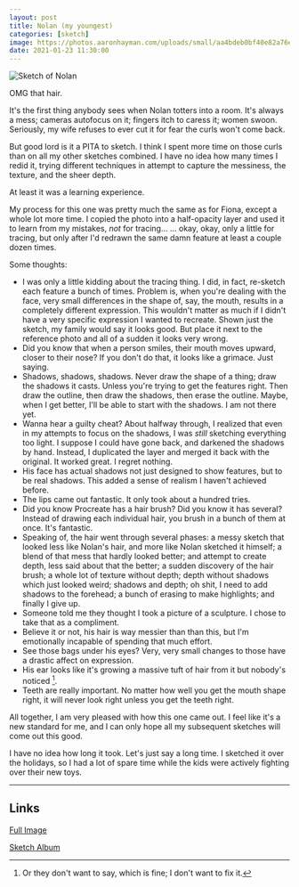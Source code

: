 ```yaml
---
layout: post
title: Nolan (my youngest)
categories: [sketch]
image: https://photos.aaronhayman.com/uploads/small/aa4bdeb0bf40e82a76eb55b7e042f642@2x.png 
date: 2021-01-23 11:30:00
---
```


![Sketch of Nolan](https://photos.aaronhayman.com/uploads/medium/aa4bdeb0bf40e82a76eb55b7e042f642@2x.png)

<!--start-->

OMG that hair. 

It's the first thing anybody sees when Nolan totters into a room. It's always a mess; cameras autofocus on it; fingers itch to caress it; women swoon. Seriously, my wife refuses to ever cut it for fear the curls won't come back. 

But good lord is it a PITA to sketch. I think I spent more time on those curls than on all my other sketches combined. I have no idea how many times I redid it, trying different techniques in attempt to capture the messiness, the texture, and the sheer depth.

At least it was a learning experience.

<!--more-->

My process for this one was pretty much the same as for Fiona, except a whole lot more time. I copied the photo into a half-opacity layer and used it to learn from my mistakes, _not_ for tracing... ... okay, okay, only a little for tracing, but only after I'd redrawn the same damn feature at least a couple dozen times. 

Some thoughts:

- I was only a little kidding about the tracing thing. I did, in fact, re-sketch each feature a bunch of times. Problem is, when you're dealing with the face, very small differences in the shape of, say, the mouth, results in a completely different expression. This wouldn't matter as much if I didn't have a very specific expression I wanted to recreate. Shown just the sketch, my family would say it looks good. But place it next to the reference photo and all of a sudden it looks very wrong.
- Did you know that when a person smiles, their mouth moves upward, closer to their nose? If you don't do that, it looks like a grimace. Just saying.
- Shadows, shadows, shadows. Never draw the shape of a thing; draw the shadows it casts. Unless you're trying to get the features right. Then draw the outline, then draw the shadows, then erase the outline. Maybe, when I get better, I'll be able to start with the shadows. I am not there yet.
- Wanna hear a guilty cheat? About halfway through, I realized that even in my attempts to focus on the shadows, I was _still_ sketching everything too light. I suppose I could have gone back, and darkened the shadows by hand. Instead, I duplicated the layer and merged it back with the original. It worked great. I regret nothing.
- His face has actual shadows not just designed to show features, but to be real shadows. This added a sense of realism I haven't achieved before.
- The lips came out fantastic. It only took about a hundred tries.
- Did you know Procreate has a hair brush? Did you know it has several? Instead of drawing each individual hair, you brush in a bunch of them at once. It's fantastic.
- Speaking of, the hair went through several phases: a messy sketch that looked less like Nolan's hair, and more like Nolan sketched it himself; a blend of that mess that hardly looked better; and attempt to create depth, less said about that the better; a sudden discovery of the hair brush; a whole lot of texture without depth; depth without shadows which just looked weird; shadows and depth; oh shit, I need to add shadows to the forehead; a bunch of erasing to make highlights; and finally I give up.
- Someone told me they thought I took a picture of a sculpture. I chose to take that as a compliment.
- Believe it or not, his hair is way messier than than this, but I'm emotionally incapable of spending that much effort. 
- See those bags under his eyes? Very, very small changes to those have a drastic affect on expression.
- His ear looks like it's growing a massive tuft of hair from it but nobody's noticed [^1].
- Teeth are really important. No matter how well you get the mouth shape right, it will never look right unless you get the teeth right.

All together, I am very pleased with how this one came out. I feel like it's a new standard for me, and I can only hope all my subsequent sketches will come out this good.

I have no idea how long it took. Let's just say a long time. I sketched it over the holidays, so I had a lot of spare time while the kids were actively fighting over their new toys.

---

## Links

[Full Image](https://photos.aaronhayman.com/view?p=16114153344203)

[Sketch Album](https://photos.aaronhayman.com/r/16113393858894)

[^1]: Or they don't want to say, which is fine; I don't want to fix it.
